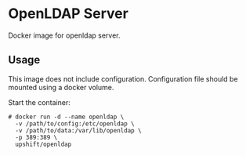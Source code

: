 # OpenLDAP Server

Docker image for openldap server.

## Usage

This image does not include configuration. Configuration file should be mounted using a docker volume.

Start the container:

```console
# docker run -d --name openldap \
  -v /path/to/config:/etc/openldap \
  -v /path/to/data:/var/lib/openldap \
  -p 389:389 \
  upshift/openldap
```

